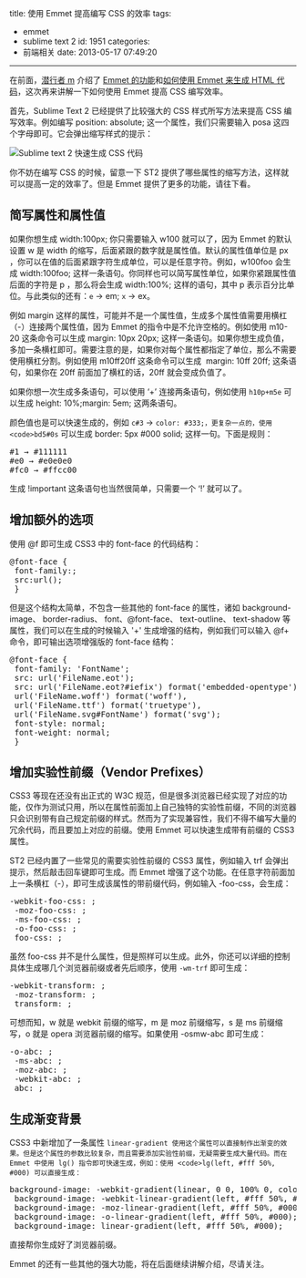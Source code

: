 title: 使用 Emmet 提高编写 CSS 的效率
tags:

- emmet
- sublime text 2
  id: 1951
  categories:
- 前端相关
  date: 2013-05-17 07:49:20

---

在前面，[潜行者 m](http://www.qianxingzhem.com/) 介绍了 [Emmet 的功能](http://www.qianxingzhem.com/post-1937.html)和[如何使用 Emmet 来生成 HTML 代码](http://www.qianxingzhem.com/post-1940.html)，这次再来讲解一下如何使用 Emmet 提高 CSS 编写效率。

首先，Sublime Text 2 已经提供了比较强大的 CSS 样式所写方法来提高 CSS 编写效率。例如编写 position: absolute; 这一个属性，我们只需要输入 posa 这四个字母即可。它会弹出缩写样式的提示：

![Sublime text 2 快速生成 CSS 代码](https://qxzm-cdn.sapi.work/blog/2013/05/1951/emmetcss0.png)

你不妨在编写 CSS 的时候，留意一下 ST2 提供了哪些属性的缩写方法，这样就可以提高一定的效率了。但是 Emmet 提供了更多的功能，请往下看。

## 简写属性和属性值

如果你想生成 width:100px; 你只需要输入 w100 就可以了，因为 Emmet 的默认设置 w 是 width 的缩写，后面紧跟的数字就是属性值。默认的属性值单位是 px ，你可以在值的后面紧跟字符生成单位，可以是任意字符。例如，w100foo 会生成 width:100foo; 这样一条语句。你同样也可以简写属性单位，如果你紧跟属性值后面的字符是 p ，那么将会生成 width:100%; 这样的语句，其中 p 表示百分比单位。与此类似的还有：`e` → em; `x` → ex。

例如 margin 这样的属性，可能并不是一个属性值，生成多个属性值需要用横杠（-）连接两个属性值，因为 Emmet 的指令中是不允许空格的。例如使用 m10-20 这条命令可以生成 margin: 10px 20px; 这样一条语句。如果你想生成负值，多加一条横杠即可。需要注意的是，如果你对每个属性都指定了单位，那么不需要使用横杠分割。例如使用 m10ff20ff 这条命令可以生成  margin: 10ff 20ff; 这条语句，如果你在 20ff 前面加了横杠的话，20ff 就会变成负值了。

如果你想一次生成多条语句，可以使用 ‘+’ 连接两条语句，例如使用 `h10p+m5e` 可以生成 height: 10%;margin: 5em; 这两条语句。

颜色值也是可以快速生成的，例如 `c#3` → `color: #333;，更复杂一点的，使用 <code>bd5#0s` 可以生成 border: 5px #000 solid; 这样一句。下面是规则：</code>

<pre>#1 → #111111
#e0 → #e0e0e0
#fc0 → #ffcc00</pre>

生成 !important 这条语句也当然很简单，只需要一个 ‘!’ 就可以了。

## 增加额外的选项

使用 @f 即可生成 CSS3 中的 font-face 的代码结构：

<pre>@font-face {
 font-family:;
 src:url();
 }</pre>

但是这个结构太简单，不包含一些其他的 font-face 的属性，诸如 background-image、 border-radius、 font、@font-face、 text-outline、 text-shadow 等属性，我们可以在生成的时候输入 '+' 生成增强的结构，例如我们可以输入 @f+ 命令，即可输出选项增强版的 font-face 结构：

<pre>@font-face {
 font-family: 'FontName';
 src: url('FileName.eot');
 src: url('FileName.eot?#iefix') format('embedded-opentype'),
 url('FileName.woff') format('woff'),
 url('FileName.ttf') format('truetype'),
 url('FileName.svg#FontName') format('svg');
 font-style: normal;
 font-weight: normal;
 }</pre>

## 增加实验性前缀（Vendor Prefixes）

CSS3 等现在还没有出正式的 W3C 规范，但是很多浏览器已经实现了对应的功能，仅作为测试只用，所以在属性前面加上自己独特的实验性前缀，不同的浏览器只会识别带有自己规定前缀的样式。然而为了实现兼容性，我们不得不编写大量的冗余代码，而且要加上对应的前缀。使用 Emmet 可以快速生成带有前缀的 CSS3 属性。

ST2 已经内置了一些常见的需要实验性前缀的 CSS3 属性，例如输入 trf 会弹出提示，然后敲击回车键即可生成。而 Emmet 增强了这个功能。在任意字符前面加上一条横杠（-），即可生成该属性的带前缀代码，例如输入 -foo-css，会生成：

<pre>-webkit-foo-css: ;
 -moz-foo-css: ;
 -ms-foo-css: ;
 -o-foo-css: ;
 foo-css: ;</pre>

虽然 foo-css 并不是什么属性，但是照样可以生成。此外，你还可以详细的控制具体生成哪几个浏览器前缀或者先后顺序，使用 `-wm-trf` 即可生成：

<pre>-webkit-transform: ;
 -moz-transform: ;
 transform: ;</pre>

可想而知，w 就是 webkit 前缀的缩写，m 是 moz 前缀缩写，s 是 ms 前缀缩写，o 就是 opera 浏览器前缀的缩写。如果使用 -osmw-abc 即可生成：

<pre>-o-abc: ;
 -ms-abc: ;
 -moz-abc: ;
 -webkit-abc: ;
 abc: ;</pre>

## 生成渐变背景

CSS3 中新增加了一条属性 `linear-gradient 使用这个属性可以直接制作出渐变的效果。但是这个属性的参数比较复杂，而且需要添加实验性前缀，无疑需要生成大量代码。而在 Emmet 中使用 lg() 指令即可快速生成，例如：使用 <code>lg(left, #fff 50%, #000) 可以直接生成：`</code>

<pre>background-image: -webkit-gradient(linear, 0 0, 100% 0, color-stop(0.5, #fff), to(#000));
 background-image: -webkit-linear-gradient(left, #fff 50%, #000);
 background-image: -moz-linear-gradient(left, #fff 50%, #000);
 background-image: -o-linear-gradient(left, #fff 50%, #000);
 background-image: linear-gradient(left, #fff 50%, #000);</pre>

直接帮你生成好了浏览器前缀。

Emmet 的还有一些其他的强大功能，将在后面继续讲解介绍，尽请关注。
